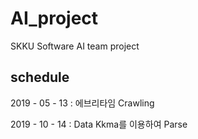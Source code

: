 # AI_project
SKKU Software AI team project

## schedule

2019 - 05 - 13 : 에브리타임 Crawling

2019 - 10 - 14 : Data Kkma를 이용하여 Parse
